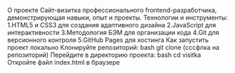 О проекте
Сайт-визитка профессионального frontend-разработчика, демонстрирующая навыки, опыт и проекты.
Технологии и инструменты:
1.HTML5 и CSS3 для создания адаптивного дизайна
2.JavaScript для интерактивности
3.Методология БЭМ для организации кода
4.Git для версионного контроля
5.GitHub Pages для хостинга
Как запустить проект локально
Клонируйте репозиторий:
bash
git clone (сссфлка на репозиторий)
Перейдите в директорию проекта:
bash
cd visitka
Откройте файл index.html в браузере
